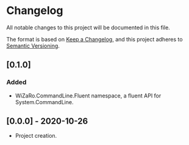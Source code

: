 ﻿# Changelog
All notable changes to this project will be documented in this file.

The format is based on [Keep a Changelog], and this project adheres to [Semantic Versioning].

<!-- Template
## [0.0.0] - 1979-12-28
### Added
- Some feature added.

### Changed
- Some feature changed.

### Deprecated
- Some feature deprecated.

### Removed
- Some feature removed.

### Fixed
- Some bug fixed.
-->

## [0.1.0]
### Added
- WiZaRo.CommandLine.Fluent namespace, a fluent API for System.CommandLine.

## [0.0.0] - 2020-10-26
- Project creation.

<!--Links-->
[Keep a Changelog]: https://keepachangelog.com/en/1.0.0/ "Keep a Changelog 1.0.0"
[Semantic Versioning]: https://semver.org/spec/v2.0.0.html "Semantic Versioning 2.0.0"